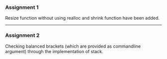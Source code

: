 ### Assignment 1

Resize function without using realloc and shrink function have been added.

---

### Assignment 2

Checking balanced brackets (which are provided as commandline argument) through the implementation of stack.
